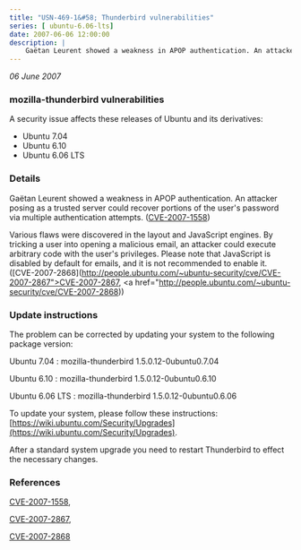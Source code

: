 ```yaml
---
title: "USN-469-1&#58; Thunderbird vulnerabilities"
series: [ ubuntu-6.06-lts]
date: 2007-06-06 12:00:00
description: |
    Gaëtan Leurent showed a weakness in APOP authentication. An attacker posing as a trusted server could recover portions of the user&#39;s password via multiple authentication attempts. ([CVE-2007-1558](http://people.ubuntu.com/~ubuntu-security/cve/CVE-2007-1558)) 
--- 
```

 
 

*06 June 2007*

### mozilla-thunderbird vulnerabilities

A security issue affects these releases of Ubuntu and its derivatives:

* Ubuntu 7.04
* Ubuntu 6.10
* Ubuntu 6.06 LTS

### Details

Gaëtan Leurent showed a weakness in APOP authentication. An attacker posing as a trusted server could recover portions of the user&#39;s password via multiple authentication attempts. ([CVE-2007-1558](http://people.ubuntu.com/~ubuntu-security/cve/CVE-2007-1558)) 

Various flaws were discovered in the layout and JavaScript engines. By tricking a user into opening a malicious email, an attacker could execute arbitrary code with the user&#39;s privileges. Please note that JavaScript is disabled by default for emails, and it is not recommended to enable it. ([CVE-2007-2868](http://people.ubuntu.com/~ubuntu-security/cve/CVE-2007-2867">CVE-2007-2867</a>, <a href="http://people.ubuntu.com/~ubuntu-security/cve/CVE-2007-2868)) 

### Update instructions

The problem can be corrected by updating your system to the following package version:

Ubuntu 7.04
 : mozilla-thunderbird <span>1.5.0.12-0ubuntu0.7.04</span>

Ubuntu 6.10
 : mozilla-thunderbird <span>1.5.0.12-0ubuntu0.6.10</span>

Ubuntu 6.06 LTS
 : mozilla-thunderbird <span>1.5.0.12-0ubuntu0.6.06</span>

To update your system, please follow these instructions: [https://wiki.ubuntu.com/Security/Upgrades](https://wiki.ubuntu.com/Security/Upgrades).

After a standard system upgrade you need to restart Thunderbird to effect the necessary changes.

### References

 
 [CVE-2007-1558](http://people.ubuntu.com/~ubuntu-security/cve/CVE-2007-1558), 

 [CVE-2007-2867](http://people.ubuntu.com/~ubuntu-security/cve/CVE-2007-2867), 

 [CVE-2007-2868](http://people.ubuntu.com/~ubuntu-security/cve/CVE-2007-2868)
 

